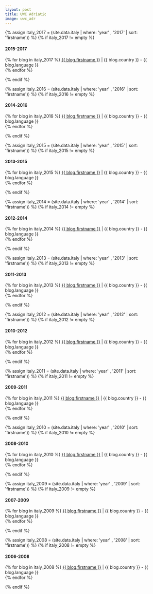 ```yaml
---
layout: post
title: UWC Adriatic
image: uwc_adr
---
```


{% assign italy_2017 = (site.data.italy | where: 'year' , '2017' | sort: 'firstname')) %}
{% if italy_2017 != empty %}
<h4>2015-2017</h4>
  <p>
    {% for blog in italy_2017 %}
        <a href="http://{{ blog.link }}" target="_blank">{{ blog.firstname }}</a> | {{ blog.country }} - {{ blog.language }}<br>
    {% endfor %}
  </p>
{% endif %}

{% assign italy_2016 = (site.data.italy | where: 'year' , '2016' | sort: 'firstname')) %}
{% if italy_2016 != empty %}
<h4>2014-2016</h4>
  <p>
    {% for blog in italy_2016 %}
        <a href="http://{{ blog.link }}" target="_blank">{{ blog.firstname }}</a> | {{ blog.country }} - {{ blog.language }}<br>
    {% endfor %}
  </p>
{% endif %}

{% assign italy_2015 = (site.data.italy | where: 'year' , '2015' | sort: 'firstname')) %}
{% if italy_2015 != empty %}
<h4>2013-2015</h4>
  <p>
    {% for blog in italy_2015 %}
        <a href="http://{{ blog.link }}" target="_blank">{{ blog.firstname }}</a> | {{ blog.country }} - {{ blog.language }}<br>
    {% endfor %}
  </p>
{% endif %}

{% assign italy_2014 = (site.data.italy | where: 'year' , '2014' | sort: 'firstname')) %}
{% if italy_2014 != empty %}
<h4>2012-2014</h4>
  <p>
    {% for blog in italy_2014 %}
        <a href="http://{{ blog.link }}" target="_blank">{{ blog.firstname }}</a> | {{ blog.country }} - {{ blog.language }}<br>
    {% endfor %}
  </p>
{% endif %}

{% assign italy_2013 = (site.data.italy | where: 'year' , '2013' | sort: 'firstname')) %}
{% if italy_2013 != empty %}
<h4>2011-2013</h4>
  <p>
    {% for blog in italy_2013 %}
        <a href="http://{{ blog.link }}" target="_blank">{{ blog.firstname }}</a> | {{ blog.country }} - {{ blog.language }}<br>
    {% endfor %}
  </p>
{% endif %}

{% assign italy_2012 = (site.data.italy | where: 'year' , '2012' | sort: 'firstname')) %}
{% if italy_2012 != empty %}
<h4>2010-2012</h4>
  <p>
    {% for blog in italy_2012 %}
        <a href="http://{{ blog.link }}" target="_blank">{{ blog.firstname }}</a> | {{ blog.country }} - {{ blog.language }}<br>
    {% endfor %}
  </p>
{% endif %}

{% assign italy_2011 = (site.data.italy | where: 'year' , '2011' | sort: 'firstname')) %}
{% if italy_2011 != empty %}
<h4>2009-2011</h4>
  <p>
    {% for blog in italy_2011 %}
        <a href="http://{{ blog.link }}" target="_blank">{{ blog.firstname }}</a> | {{ blog.country }} - {{ blog.language }}<br>
    {% endfor %}
  </p>
{% endif %}

{% assign italy_2010 = (site.data.italy | where: 'year' , '2010' | sort: 'firstname')) %}
{% if italy_2010 != empty %}
<h4>2008-2010</h4>
  <p>
    {% for blog in italy_2010 %}
        <a href="http://{{ blog.link }}" target="_blank">{{ blog.firstname }}</a> | {{ blog.country }} - {{ blog.language }}<br>
    {% endfor %}
  </p>
{% endif %}

{% assign italy_2009 = (site.data.italy | where: 'year' , '2009' | sort: 'firstname')) %}
{% if italy_2009 != empty %}
<h4>2007-2009</h4>
  <p>
    {% for blog in italy_2009 %}
        <a href="http://{{ blog.link }}" target="_blank">{{ blog.firstname }}</a> | {{ blog.country }} - {{ blog.language }}<br>
    {% endfor %}
  </p>
{% endif %}

{% assign italy_2008 = (site.data.italy | where: 'year' , '2008' | sort: 'firstname')) %}
{% if italy_2008 != empty %}
<h4>2006-2008</h4>
  <p>
    {% for blog in italy_2008 %}
        <a href="http://{{ blog.link }}" target="_blank">{{ blog.firstname }}</a> | {{ blog.country }} - {{ blog.language }}<br>
    {% endfor %}
  </p>
{% endif %}